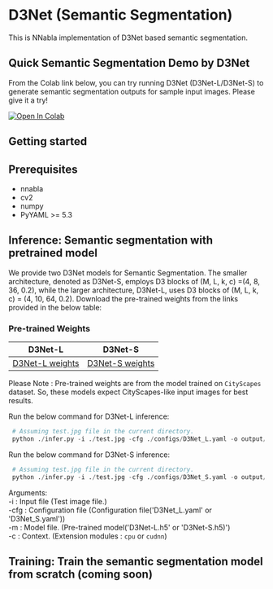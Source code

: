 # D3Net (Semantic Segmentation)
This is NNabla implementation of D3Net based semantic segmentation.

## Quick Semantic Segmentation Demo by D3Net

From the Colab link below, you can try running D3Net (D3Net-L/D3Net-S) to generate semantic segmentation outputs for sample input images. Please give it a try!

[![Open In Colab](https://colab.research.google.com/assets/colab-badge.svg)](https://colab.research.google.com/github/sony/ai-research-code/blob/master/d3net/semantic-segmentation/D3Net-Semantic-Segmentation.ipynb)

## Getting started

## Prerequisites
* nnabla 
* cv2
* numpy
* PyYAML >= 5.3

## Inference: Semantic segmentation with pretrained model
We provide two D3Net models for Semantic Segmentation. The smaller architecture, denoted as D3Net-S, employs D3 blocks of (M, L, k, c) =(4, 8, 36, 0.2), while the larger architecture, D3Net-L, uses D3 blocks of (M, L, k, c) = (4, 10, 64, 0.2). Download the pre-trained weights from the links provided in the below table:

### Pre-trained Weights
| D3Net-L | D3Net-S |
|---|---|
|[D3Net-L weights](https://nnabla.org/pretrained-models/ai-research-code/d3net/semantic-segmentation/D3Net-L.h5)|[D3Net-S weights](https://nnabla.org/pretrained-models/ai-research-code/d3net/semantic-segmentation/D3Net-S.h5)|

Please Note : Pre-trained weights are from the model trained on `CityScapes` dataset. So, these models expect CityScapes-like input images for best results.

Run the below command for D3Net-L inference:
```python
 # Assuming test.jpg file in the current directory.
 python ./infer.py -i ./test.jpg -cfg ./configs/D3Net_L.yaml -o output/ -m D3Net-L.h5 -c cudnn
 ```
 
Run the below command for D3Net-S inference:
```python
 # Assuming test.jpg file in the current directory.
 python ./infer.py -i ./test.jpg -cfg ./configs/D3Net_S.yaml -o output/ -m D3Net-S.h5 -c cudnn
 ```
Arguments:  
-i : Input file (Test image file.)  
-cfg : Configuration file (Configuration file('D3Net_L.yaml' or 'D3Net_S.yaml'))  
-m : Model file. (Pre-trained model('D3Net-L.h5' or 'D3Net-S.h5)')  
-c : Context. (Extension modules : `cpu` or `cudnn`)

## Training: Train the semantic segmentation model from scratch (**coming soon**)
